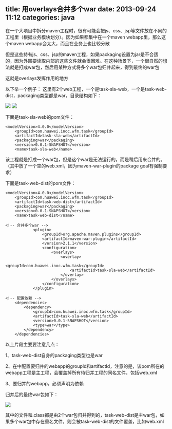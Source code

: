 title: 用overlays合并多个war
date: 2013-09-24 11:12
categories: java 
---
在一个大项目中拆分maven工程时，很有可能会把js、css、jsp等文件放在不同的工程里（根据业务模块划分）。因为如果都集中在一个maven webapp里，那么这个maven webapp会太大，而且在业务上也比较分散 

但是这些持有js、css、jsp的maven工程，如果packaging设置为jar是不合适的，因为外围要读取内部的这些文件就会很困难。在这种场景下，一个很自然的想法就是打成war包，然后用某种方式将多个war包归并起来，得到最终的war包 

这就是overlays发挥作用的地方 
<!--more-->

以下举一个例子： 这里有2个web工程，一个是task-sla-web，一个是task-web-dist，packaging类型都是war，目录结构如下： 

![](http://dl.iteye.com/upload/attachment/0073/7975/a881a33b-ef23-3b9e-8254-c26206dc004d.png)
![](http://dl.iteye.com/upload/attachment/0073/7977/b1923208-cd9b-3d6a-a904-db027085f0a0.png)

下面是task-sla-web的pom文件：

```
<modelVersion>4.0.0</modelVersion>
	<groupId>com.huawei.inoc.wfm.task</groupId>
	<artifactId>task-sla-web</artifactId>
	<packaging>war</packaging>
	<version>0.0.1-SNAPSHOT</version>
	<name>task-sla-web</name>
```

该工程就是打成一个war包，但是这个war是无法运行的，而是稍后用来合并的。（其中放了一个空的web.xml，因为maven-war-plugin的package goal有强制要求） 

下面是task-web-dist的pom文件：

```
<modelVersion>4.0.0</modelVersion>
	<groupId>com.huawei.inoc.wfm.task</groupId>
	<artifactId>task-web-dist</artifactId>
	<packaging>war</packaging>
	<version>0.0.1-SNAPSHOT</version>
	<name>task-web-dist</name>
```

```
<!-- 合并多个war -->
			<plugin>
				<groupId>org.apache.maven.plugins</groupId>
				<artifactId>maven-war-plugin</artifactId>
				<version>2.1.1</version>
				<configuration>
					<overlays>
						<overlay>
							<groupId>com.huawei.inoc.wfm.task</groupId>
							<artifactId>task-sla-web</artifactId>
						</overlay>
					</overlays>
				</configuration>
			</plugin>

```

```
<!-- 配置依赖 -->
	<dependencies>
		<dependency>
			<groupId>com.huawei.inoc.wfm.task</groupId>
			<artifactId>task-sla-web</artifactId>
			<version>0.0.1-SNAPSHOT</version>
			<type>war</type>
		</dependency>
	</dependencies>
```

以上片段主要要注意几点： 

1、task-web-dist自身的packaging类型也是war 

2、在<overlay>中配置要归并的webapp的groupId和artifactId，注意的是，该pom所在的webapp工程是主工程，会覆盖掉所有待归并工程的同名文件，包括web.xml 

3、要归并的webapp，必须声明为依赖 

归并后的最终war包如下： 

![](http://dl.iteye.com/upload/attachment/0073/7984/64421942-d5e8-3612-a447-e6aef58dd1ea.png)

其中的文件和.class都是由2个war包归并得到的，task-web-dist是主war包，如果多个war包中存在重名文件，则会被task-web-dist的文件覆盖，比如web.xml